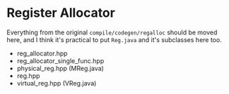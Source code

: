 # Register Allocator

Everything from the original `compile/codegen/regalloc` should be moved here, and I think it's practical to put `Reg.java` and it's subclasses here too.

- reg_allocator.hpp
- reg_allocator_single_func.hpp
- physical_reg.hpp  (MReg.java)
- reg.hpp
- virtual_reg.hpp   (VReg.java)